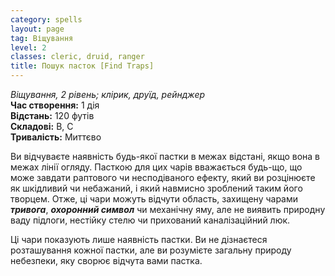 ```yaml
---
category: spells
layout: page
tag: Віщування
level: 2
classes: cleric, druid, ranger
title: Пошук пасток [Find Traps]
---
```


_Віщування, 2 рівень; клірик, друїд, рейнджер_    
**Час створення:** 1 дія    
**Відстань:** 120 футів    
**Складові:** В, С  
**Тривалість:** Миттєво  

Ви відчуваєте наявність будь-якої пастки в межах відстані, якщо вона в межах лінії огляду. Пасткою для цих чарів вважається будь-що, що може завдати раптового чи несподіваного ефекту, який ви розцінюєте як шкідливий чи небажаний, і який навмисно зроблений таким його творцем. Отже, ці чари можуть відчути область, захищену чарами **_тривога_**, **_охоронний символ_** чи механічну яму, але не виявить природну ваду підлоги, нестійку стелю чи прихований каналізаційний люк.    

Ці чари показують лише наявність пастки. Ви не дізнаєтеся розташування кожної пастки, але ви розумієте загальну природу небезпеки, яку сворює відчута вами пастка. 
